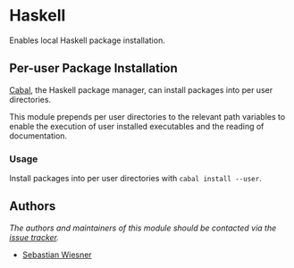 Haskell
=======

Enables local Haskell package installation.

Per-user Package Installation
-----------------------------

[Cabal][1], the Haskell package manager, can install packages into per user
directories.

This module prepends per user directories to the relevant path variables to
enable the execution of user installed executables and the reading of
documentation.

### Usage

Install packages into per user directories with `cabal install --user`.

Authors
-------

*The authors and maintainers of this module should be contacted via the [issue tracker][2].*

  - [Sebastian Wiesner](https://github.com/lunaryorn)

[1]: http://www.haskell.org/cabal/
[2]: https://github.com/Eriner/prezto/issues

